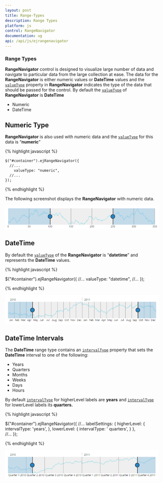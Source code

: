 ```yaml
---
layout: post
title: Range-Types
description: Range Types
platform: js
control: RangeNavigator
documentation: ug
api: /api/js/ejrangenavigator
---
```


### Range Types

**RangeNavigator** control is designed to visualize large number of data and navigate to particular data from the large collection at ease. The data for the **RangeNavigator** is either numeric values or **DateTime** values and the [`valueType`](../api/js/ejrangenavigator#members:valuetype) property in **RangeNavigator** indicates the type of the data that should be passed for the control. By default the [`valueType`](../api/js/ejrangenavigator#members:valuetype) of **RangeNavigator** is **DateTime**

* Numeric                 
* DateTime

## Numeric Type

**RangeNavigator** is also used with numeric data and the [`valueType`](../api/js/ejrangenavigator#members:valuetype) for this data is “**numeric**”

{% highlight javascript %}


    $("#container").ejRangeNavigator({
      //...
        valueType: "numeric",
      //...	
    });


{% endhighlight %}


The following screenshot displays the **RangeNavigator** with numeric data.



![](/js/RangeNavigator/Range-Types_images/Range-Types_img1.png) 

## DateTime

By default the [`valueType`](../api/js/ejrangenavigator#members:valuetype) of the **RangeNavigator** is “**datetime**” and represents the **DateTime** values.

{% highlight javascript %}


$("#container").ejRangeNavigator({
      //...
        valueType: "datetime",
      //...	
       });


{% endhighlight %}



![](/js/RangeNavigator/Range-Types_images/Range-Types_img2.png) 

## DateTime Intervals

The **DateTime** range type contains an [`intervalType`](../api/js/ejrangenavigator#members:labelsettings-higherlevel-intervaltype) property that sets the **DateTime** interval to one of the following:

* Years
* Quarters
* Months
* Weeks
* Days 
* Hours

By default [`intervalType`](../api/js/ejrangenavigator#members:labelsettings-higherlevel-intervaltype) for higherLevel labels are **years** and [`intervalType`](../api/js/ejrangenavigator#members:labelsettings-lowerlevel-intervaltype) for lowerLevel labels its **quarters.**


{% highlight javascript %}


$("#container").ejRangeNavigator({
   //...
     labelSettings:
      { 
          higherLevel:
            {
                intervalType: 'years',
            },
        lowerLevel:
           {
               intervalType: ' quarters',
           }
      },    
  //...	
  });


{% endhighlight %}





![](/js/RangeNavigator/Range-Types_images/Range-Types_img3.png) 
